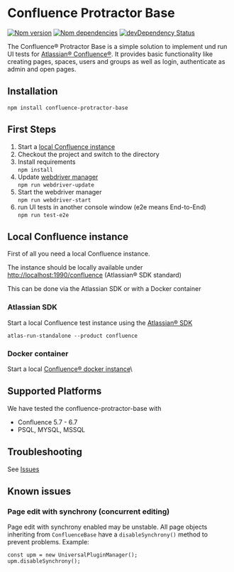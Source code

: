# Confluence Protractor Base
 
[![Npm version](https://img.shields.io/npm/v/confluence-protractor-base.svg)](https://www.npmjs.com/package/confluence-protractor-base)
[![Npm dependencies](https://img.shields.io/david/seibert-media/confluence-protractor-base.svg)](https://david-dm.org/seibert-media/confluence-protractor-base)
[![devDependency Status](https://img.shields.io/david/dev/seibert-media/confluence-protractor-base.svg)](https://david-dm.org/seibert-media/confluence-protractor-base#info=devDependencies)

The Confluence&reg; Protractor Base is a simple solution to implement und run UI tests for [Atlassian&reg; Confluence&reg;](https://www.atlassian.com/software/confluence).
It provides basic functionality like creating pages, spaces, users and groups as well as login, authenticate as admin and open pages.  

## Installation
`npm install confluence-protractor-base`

## First Steps
1. Start a [local Confluence instance](#localConf)
1. Checkout the project and switch to the directory
1. Install requirements\
 `npm install`
1. Update [webdriver manager](https://github.com/angular/webdriver-manager)\
 `npm run webdriver-update`
1. Start the webdriver manager\
 `npm run webdriver-start`
1. run UI tests in another console window (e2e means End-to-End)\
 `npm run test-e2e`


## Local Confluence instance<a name="localConf"></a>
First of all you need a local Confluence instance. 

The instance should be locally available under <http://localhost:1990/confluence> (Atlassian&reg; SDK standard)

This can be done via the Atlassian SDK or with a Docker container


### Atlassian SDK
Start a local Confluence test instance using the [Atlassian&reg; SDK](https://developer.atlassian.com/docs/getting-started/set-up-the-atlassian-plugin-sdk-and-build-a-project)

`atlas-run-standalone --product confluence
`

### Docker container
Start a local [Confluence&reg; docker instance](https://hub.docker.com/r/atlassian/confluence-server/)\

## Supported Platforms
We have tested the confluence-protractor-base with 
* Confluence 5.7 - 6.7
* PSQL, MYSQL, MSSQL

## Troubleshooting
See [Issues](https://github.com/seibert-media/confluence-protractor-base/issues)

## Known issues

### Page edit with synchrony (concurrent editing)

Page edit with synchrony enabled may be unstable. All page objects inheriting from `ConfluenceBase` have a
`disableSynchrony()` method to prevent problems. Example:

    const upm = new UniversalPluginManager();
    upm.disableSynchrony();
